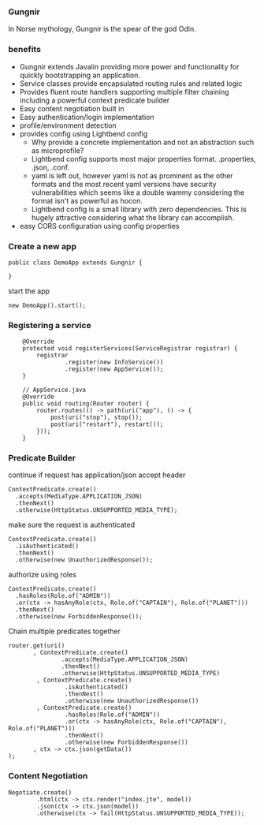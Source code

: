 ### Gungnir
In Norse mythology, Gungnir is the spear of the god Odin.

### benefits
- Gungnir extends Javalin providing more power and functionality for quickly bootstrapping an application. 
- Service classes provide encapsulated routing rules and related logic
- Provides fluent route handlers supporting multiple filter chaining including a powerful context predicate builder
- Easy content negotiation built in
- Easy authentication/login implementation
- profile/environment detection
- provides config using Lightbend config
  - Why provide a concrete implementation and not an abstraction such as microprofile?
  - Lightbend config supports most major properties format. .properties, .json, .conf. 
  - yaml is left out, however yaml is not as prominent as the other formats and the most recent yaml versions have security vulnerabilities which seems like a double wammy considering the format isn't as powerful as hocon. 
  - Lightbend config is a small library with zero dependencies. This is hugely attractive considering what the library can accomplish.
- easy CORS configuration using config properties

### Create a new app
``` 
public class DemoApp extends Gungnir {

}
```

start the app
```
new DemoApp().start(); 
```


### Registering a service
``` 
    @Override
    protected void registerServices(ServiceRegistrar registrar) {
        registrar
                .register(new InfoService())
                .register(new AppService());
    }
   
    // AppService.java 
    @Override
    public void routing(Router router) {
        router.routes(() -> path(uri("app"), () -> {
            post(uri("stop"), stop());
            post(uri("restart"), restart());
        }));
    }
```

### Predicate Builder
continue if request has application/json accept header
```
ContextPredicate.create()
  .accepts(MediaType.APPLICATION_JSON)
  .thenNext()
  .otherwise(HttpStatus.UNSUPPORTED_MEDIA_TYPE);
```

make sure the request is authenticated
```
ContextPredicate.create()
  .isAuthenticated()
  .thenNext()
  .otherwise(new UnauthorizedResponse());
```

authorize using roles
```
ContextPredicate.create()
  .hasRoles(Role.of("ADMIN"))
  .or(ctx -> hasAnyRole(ctx, Role.of("CAPTAIN"), Role.of("PLANET")))
  .thenNext()
  .otherwise(new ForbiddenResponse());
```

Chain multiple predicates together
```
router.get(uri()
       , ContextPredicate.create()
               .accepts(MediaType.APPLICATION_JSON)
               .thenNext()
               .otherwise(HttpStatus.UNSUPPORTED_MEDIA_TYPE)
        , ContextPredicate.create()
                .isAuthenticated()
                .thenNext()
                .otherwise(new UnauthorizedResponse())
        , ContextPredicate.create()
                .hasRoles(Role.of("ADMIN"))
                .or(ctx -> hasAnyRole(ctx, Role.of("CAPTAIN"), Role.of("PLANET")))
                .thenNext()
                .otherwise(new ForbiddenResponse())
       , ctx -> ctx.json(getData())
);
```

### Content Negotiation
```
Negotiate.create()
        .html(ctx -> ctx.render("index.jte", model))
        .json(ctx -> ctx.json(model))
        .otherwise(ctx -> fail(HttpStatus.UNSUPPORTED_MEDIA_TYPE));
```